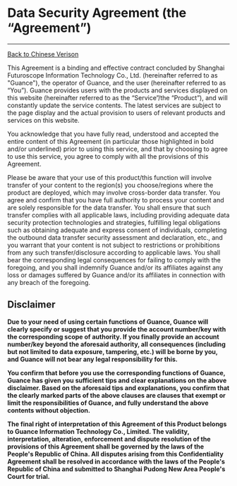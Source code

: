 # Data Security Agreement (the “Agreement”)
---

[Back to Chinese Verison](security.md)

This Agreement is a binding and effective contract concluded by Shanghai Futuroscope Information Technology Co., Ltd. (hereinafter referred to as "Guance"), the operator of Guance, and the user (hereinafter referred to as “You”). Guance provides users with the products and services displayed on this website (hereinafter referred to as the “Service”/the “Product”), and will constantly update the service contents. The latest services are subject to the page display and the actual provision to users of relevant products and services on this website.

You acknowledge that you have fully read, understood and accepted the entire content of this Agreement (in particular those highlighted in bold and/or underlined) prior to using this service, and that by choosing to agree to use this service, you agree to comply with all the provisions of this Agreement.

Please be aware that your use of this product/this function will involve transfer of your content to the region(s) you choose/regions where the product are deployed, which may involve cross-border data transfer. You agree and confirm that you have full authority to process your content and are solely responsible for the data transfer. You shall ensure that such transfer complies with all applicable laws, including providing adequate data security protection technologies and strategies, fulfilling legal obligations such as obtaining adequate and express consent of individuals, completing the outbound data transfer security assessment and declaration, etc., and you warrant that your content is not subject to restrictions or prohibitions from any such transfer/disclosure according to applicable laws. You shall bear the corresponding legal consequences for failing to comply with the foregoing, and you shall indemnify Guance and/or its affiliates against any loss or damages suffered by Guance and/or its affiliates in connection with any breach of the foregoing.


## Disclaimer

**Due to your need of using certain functions of Guance, Guance will clearly specify or suggest that you provide the account number/key with the corresponding scope of authority. If you finally provide an account number/key beyond the aforesaid authority, all consequences (including but not limited to data exposure, tampering, etc.) will be borne by you, and Guance will not bear any legal responsibility for this.**

**You confirm that before you use the corresponding functions of Guance, Guance has given you sufficient tips and clear explanations on the above disclaimer. Based on the aforesaid tips and explanations, you confirm that the clearly marked parts of the above clauses are clauses that exempt or limit the responsibilities of Guance, and fully understand the above contents without objection.**

**The final right of interpretation of this Agreement of this Product belongs to Guance Information Technology Co., Limited. The validity, interpretation, alteration, enforcement and dispute resolution of the provisions of this Agreement shall be governed by the laws of the People's Republic of China. All disputes arising from this Confidentiality Agreement shall be resolved in accordance with the laws of the People's Republic of China and submitted to Shanghai Pudong New Area People's Court for trial.**
